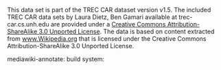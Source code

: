 This data set is part of the TREC CAR dataset version v1.5.
The included TREC CAR data sets by Laura Dietz, Ben Gamari available at trec-car.cs.unh.edu are provided under a <a rel=license href=http://creativecommons.org/licenses/by-sa/3.0/deed.en_US>Creative Commons Attribution-ShareAlike 3.0 Unported License</a>. The data is based on content extracted from www.Wikipedia.org that is licensed under the Creative Commons Attribution-ShareAlike 3.0 Unported License.

mediawiki-annotate: 
build system: 
